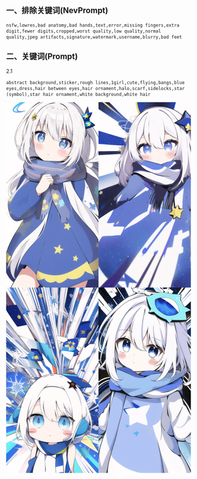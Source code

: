 ## 一、排除关键词(NevPrompt)

```
nsfw,lowres,bad anatomy,bad hands,text,error,missing fingers,extra digit,fewer digits,cropped,worst quality,low quality,normal quality,jpeg artifacts,signature,watermark,username,blurry,bad feet
```

## 二、关键词(Prompt)
2.1
```
abstract background,sticker,rough lines,1girl,cute,flying,bangs,blue eyes,dress,hair between eyes,hair ornament,halo,scarf,sidelocks,star (symbol),star hair ornament,white background,white hair	
```

<img src="pics/2.1.png"></img>